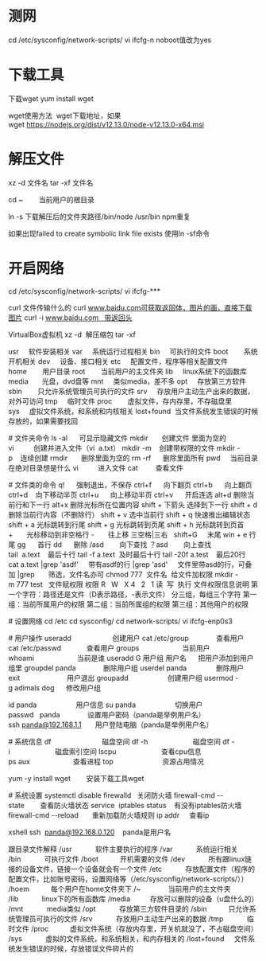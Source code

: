 # 测网
cd /etc/sysconfig/network-scripts/
vi ifcfg-n
noboot值改为yes

# 下载工具
下载wget
yum install wget

wget使用方法  wget下载地址，如果wget https://nodejs.org/dist/v12.13.0/node-v12.13.0-x64.msi

# 解压文件
xz -d 文件名
tar -xf 文件名

cd ~        当前用户的根目录

ln -s 下载解压后的文件夹路径/bin/node /usr/bin
npm重复

如果出现failed to create symbolic link file exists
使用ln -sf命令

# 开启网络
cd /etc/sysconfig/network-scripts/
vi ifcfg-***

curl 文件传输什么的
curl www.baidu.com可获取返回体，图片的画，直接下载图片
curl -i www.baidu.com   带返回头

VirtualBox虚拟机
xz -d  解压缩包
tar -xf

usr     软件安装相关
var     系统运行过程相关
bin     可执行的文件
boot        系统开机相关
dev     设备、接口相关
etc     配置文件，程序等相关配置文件
home        用户目录
root        当前用户的主文件夹
lib     linux系统下的函数库
media       光盘，dvd盘等
mnt     类似media，差不多
opt     存放第三方软件
sbin        只允许系统管理员可执行的文件
srv     存放用户主动生产出来的数据，对外可访问
tmp     临时文件
proc        虚拟文件，存内存里，不存磁盘里
sys     虚拟文件系统，和系统和内核相关
lost+found  当文件系统发生错误的时候存放的，如果需要找回

# 文件夹命令
ls -al      可显示隐藏文件
mkdir       创建文件 里面为空的
vi          创建并进入文件（vi  a.txt）
mkdir -m    创建带权限的文件
mkdir -p    连续创建
rmdir       删除里面为空的
rm -rf      删除里面所有
pwd     当前目录在绝对目录想是什么
vi          进入文件
cat         查看文件

# 文件类的命令
q!      强制退出，不保存
ctrl+f      向下翻页
ctrl+b      向上翻页
ctrl+d      向下移动半页
ctrl+u      向上移动半页
ctrl+v      开启连选
alt+d       删除当前行和下一行
alt+x       删除光标所在位置内容
shift + 下箭头  选择到下一行
shift + d 删除当前行内容（不删除行）
shift + v 选中当前行
shift + q 快速推出编辑状态
shift + a 光标跳转到行尾
shift + g 光标跳转到页尾
shift + h 光标跳转到页首
+       光标移动到非空格行
-       往上移
三空格|三右  
shift+G     末尾
win + e	行尾
gg      首行
dd      删除
/asd        向下查找
？asd        向上查找
tail  a.text    最后十行
tail -f a.text  及时最后十行
tail -20f a.test    最后20行
cat a.text |grep 'asdf'     带有asdf的行
|grep 'asd'     文件里带asd的行，可叠加
|grep       筛选，文件名亦可
chmod 777  文件名  给文件加权限
mkdir -m 777 test   文件赋权限
权限
R   W   X
4   2   1
读  写  执行
文件权限信息说明
第一个字符：路径还是文件（D表示路径，-表示文件）
分三组，每组三个字符
第一组：当前所属用户的权限
第二组：当前所属组的权限
第三组：其他用户的权限


# 设置网络
cd /etc
cd sysconfig/
cd network-scripts/
vi ifcfg-enp0s3

# 用户操作
useradd                     创建用户
cat /etc/group              查看用户
cat /etc/passwd             查看用户
groups                      当前用户    
whoami                      当前是谁
useradd G 用户组 用户名      把用户添加到用户组里
groupdel panda              删除用户组
userdel panda               删除用户
exit                        用户退出
groupadd                    创建用户组
usermod -g adimals dog      修改用户组

id panda                    用户信息
su panda                    切换用户
passwd   panda              设置用户密码（panda是举例用户名）
ssh panda@192.168.1.1       用户登陆电脑（panda是举例用户名）

# 系统信息
df                          磁盘空间
df -h                       磁盘空间
df -i                       磁盘索引空间
lscpu                       查看cpu信息
ps aux                      查看进程
top                         资源占用情况

yum -y install wget        安装下载工具wget

# 系统设置
systemctl disable firewalld   关闭防火墙
firewall-cmd --state        查看防火墙状态
service  iptables status    有没有iptables防火墙
firewall-cmd --reload       重新加载防火墙规则
ip addr     查看ip

xshell
ssh  panda@192.168.0.120    panda是用户名

跟目录文件解释
/usr            软件主要执行的程序
/var            系统运行相关
/bin            可执行文件
/boot           开机需要的文件
/dev            所有跟linux链接的设备文件，链接一个设备就会有一个文件
/etc            存放配置文件（程序的配置文件，比如账号密码，设置网络等（/etc/sysconfig/network-scripts/））
/hoem           每个用户在home文件夹下
/~              当前用户的主文件夹
/lib            linux下的所有函数库
/media          存放可以删除的设备（u盘什么的）
/mnt            media类似
/opt            存放第三方软件目录的
/sbin           只允许系统管理员可执行的文件
/srv            存放用户主动生产出来的数据
/tmp            临时文件
/proc           虚拟文件系统（存放内存里，开关机就没了，不占磁盘空间）
/sys            虚拟的文件系统，和系统相关，和内存相关的
/lost+found     文件系统发生错误的时候，存放错误文件碎片的
